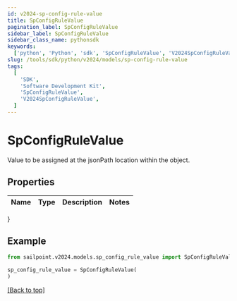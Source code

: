 ```yaml
---
id: v2024-sp-config-rule-value
title: SpConfigRuleValue
pagination_label: SpConfigRuleValue
sidebar_label: SpConfigRuleValue
sidebar_class_name: pythonsdk
keywords:
  ['python', 'Python', 'sdk', 'SpConfigRuleValue', 'V2024SpConfigRuleValue']
slug: /tools/sdk/python/v2024/models/sp-config-rule-value
tags:
  [
    'SDK',
    'Software Development Kit',
    'SpConfigRuleValue',
    'V2024SpConfigRuleValue',
  ]
---
```


# SpConfigRuleValue

Value to be assigned at the jsonPath location within the object.

## Properties

| Name | Type | Description | Notes |
| ---- | ---- | ----------- | ----- |

}

## Example

```python
from sailpoint.v2024.models.sp_config_rule_value import SpConfigRuleValue

sp_config_rule_value = SpConfigRuleValue(
)

```

[[Back to top]](#)
